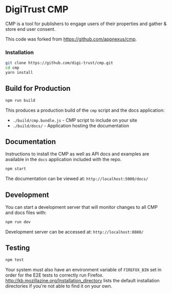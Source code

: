 # DigiTrust CMP
CMP is a tool for publishers to engage users of their properties and gather & store end user consent.

This code was forked from https://github.com/appnexus/cmp.

### Installation

```sh
git clone https://github.com/digi-trust/cmp.git
cd cmp
yarn install
```

## Build for Production

```sh
npm run build
```

This produces a production build of the `cmp` script and the docs application:
+ `./build/cmp.bundle.js` - CMP script to include on your site
+ `./build/docs/` - Application hosting the documentation

## Documentation

Instructions to install the CMP as well as API docs and examples are available in the `docs`
application included with the repo.

```sh
npm start
```

The documentation can be viewed at:
`http://localhost:5000/docs/`

## Development
You can start a development server that will monitor changes to all CMP and docs files with:
```sh
npm run dev
```

Development server can be accessed at:
`http://localhost:8080/`

## Testing

```sh
npm test
```

Your system must also have an environment variable of `FIREFOX_BIN` set in order for the E2E tests to correctly run Firefox. http://kb.mozillazine.org/Installation_directory lists the default installation directories if you're not able to find it on your own.

